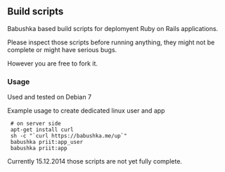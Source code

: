 Build scripts
-------------

Babushka based build scripts for deplomyent Ruby on Rails applications.

Please inspect those scripts before running anything, they might not
be complete or might have serious bugs. 

However you are free to fork it.

### Usage

Used and tested on Debian 7

Example usage to create dedicated linux user and app

     # on server side
     apt-get install curl
     sh -c "`curl https://babushka.me/up`"
     babushka priit:app_user
     babushka priit:app

Currently 15.12.2014 those scripts are not yet fully complete.
